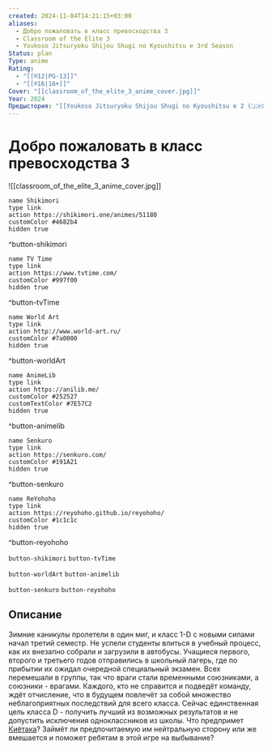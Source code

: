 ```yaml
---
created: 2024-11-04T14:21:15+03:00
aliases:
  - Добро пожаловать в класс превосходства 3
  - Classroom of the Elite 3
  - Youkoso Jitsuryoku Shijou Shugi no Kyoushitsu e 3rd Season
Status: plan
Type: anime
Rating:
  - "[[®️12|PG-13]]"
  - "[[®️16|16+]]"
Cover: "[[classroom_of_the_elite_3_anime_cover.jpg]]"
Year: 2024
Предыстория: "[[Youkoso Jitsuryoku Shijou Shugi no Kyoushitsu e 2 (🇯🇵📺 421)]]"
---
```


# Добро пожаловать в класс превосходства 3

![[classroom_of_the_elite_3_anime_cover.jpg]]

```button
name Shikimori
type link
action https://shikimori.one/animes/51180
customColor #4682b4
hidden true
```
^button-shikimori

```button
name TV Time
type link
action https://www.tvtime.com/
customColor #997f00
hidden true
```
^button-tvTime

```button
name World Art
type link
action http://www.world-art.ru/
customColor #7a0000
hidden true
```
^button-worldArt

```button
name AnimeLib
type link
action https://anilib.me/
customColor #252527
customTextColor #7E57C2
hidden true
```
^button-animelib

```button
name Senkuro
type link
action https://senkuro.com/
customColor #191A21
hidden true
```
^button-senkuro

```button
name ReYohoho
type link
action https://reyohoho.github.io/reyohoho/
customColor #1c1c1c
hidden true
```
^button-reyohoho

`button-shikimori` `button-tvTime`

`button-worldArt` `button-animelib`

`button-senkuro` `button-reyohoho`

## Описание

Зимние каникулы пролетели в один миг, и класс 1-D с новыми силами начал третий семестр. Не успели студенты влиться в учебный процесс, как их внезапно собрали и загрузили в автобусы. Учащиеся первого, второго и третьего годов отправились в школьный лагерь, где по прибытии их ожидал очередной специальный экзамен. Всех перемешали в группы, так что враги стали временными союзниками, а союзники - врагами. Каждого, кто не справится и подведёт команду, ждёт отчисление, что в будущем повлечёт за собой множество неблагоприятных последствий для всего класса. Сейчас единственная цель класса D - получить лучший из возможных результатов и не допустить исключения одноклассников из школы. Что предпримет [Киётака](https://shikimori.one/characters/128909-kiyotaka-ayanokouji)? Займёт ли предпочитаемую им нейтральную сторону или же вмешается и поможет ребятам в этой игре на выбывание?
